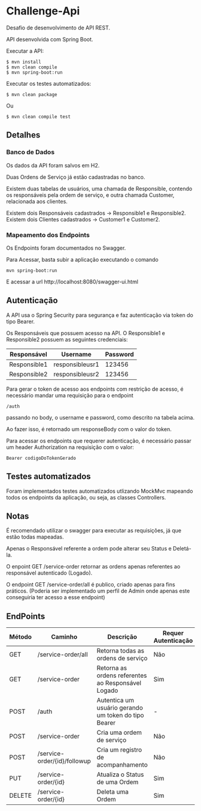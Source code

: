 # Challenge-Api

Desafio de desenvolvimento de API REST.

API desenvolvida com Spring Boot.

Executar a API:

```
$ mvn install
$ mvn clean compile
$ mvn spring-boot:run
```

Executar os testes automatizados:

```
$ mvn clean package
```
Ou
```
$ mvn clean compile test
```

## Detalhes

### Banco de Dados

Os dados da API foram salvos em H2.

Duas Ordens de Serviço já estão cadastradas no banco.

Existem duas tabelas de usuários, uma chamada de Responsible, contendo os responsáveis pela ordem de serviço,
e outra chamada Customer, relacionada aos clientes.

Existem dois Responsáveis cadastrados -> Responsible1 e Responsible2.</br>
Existem dois Clientes cadastrados -> Customer1 e Customer2.

### Mapeamento dos Endpoints

Os Endpoints foram documentados no Swagger.

Para Acessar, basta subir a aplicação executando o comando 
```
mvn spring-boot:run
```
E acessar a url http://localhost:8080/swagger-ui.html

## Autenticação

A API usa o Spring Security para segurança e faz autenticação via token do tipo Bearer.

Os Responsáveis que possuem acesso na API. O Responsible1 e Responsible2 possuem as seguintes credenciais:

|  Responsável | Username | Password |
| ------ | ----------- | ----------- |
| Responsible1 | responsibleusr1 | 123456 |
| Responsible2 | responsibleusr2 | 123456 |

Para gerar o token de acesso aos endpoints com restrição de acesso, é necessário mandar uma requisição para o endpoint

`/auth`

passando no body, o username e password, como descrito na tabela acima.

Ao fazer isso, é retornado um responseBody com o valor do token.

Para acessar os endpoints que requerer autenticação, é necessário passar um header Authorization na requisição com o valor:

`Bearer codigoDoTokenGerado`

## Testes automatizados

Foram implementados testes automatizados utlizando MockMvc mapeando todos os endpoints da aplicação, ou seja, as classes Controllers. 

## Notas

É recomendado utilizar o swagger para executar as requisições, já que estão todas mapeadas.

Apenas o Responsável referente a ordem pode alterar seu Status e Deletá-la.

O enpoint GET /service-order retornar as ordens apenas referentes ao responsável autenticado (Logado).

O endpoint GET /service-order/all é publico, criado apenas para fins práticos. (Poderia ser implementado um perfil de Admin onde apenas este conseguiria ter acesso a esse endpoint)


## EndPoints
| Método | Caminho | Descrição | Requer Autenticação |
| ------ | ----------- | ----------- | ----------- |
| GET | /service-order/all | Retorna todas as ordens de serviço | Não |
| GET | /service-order| Retorna as ordens referentes ao Responsável Logado | Sim |
| POST | /auth | Autentica um usuário gerando um token do tipo Bearer | - |
| POST | /service-order| Cria uma ordem de serviço | Não |
| POST | /service-order/{id}/followup | Cria um registro de acompanhamento | Não |
| PUT | /service-order/{id}| Atualiza o Status de uma Ordem | Sim |
| DELETE | /service-order/{id} | Deleta uma Ordem | Sim |




